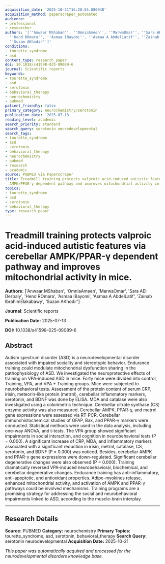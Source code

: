 ```yaml
---
acquisition_date: '2025-10-21T16:20:55.080948'
acquisition_method: paperscraper_automated
audience:
- professional
- researcher
authors: '[''Anwaar MShaban'', ''OmniaAmeen'', ''MarwaOmar'', ''Sara AEl Derbaly'',
  ''Hend ROmara'', ''Asmaa IBayomi'', ''Asmaa A AbdelLatif'', ''Zainab IbrahimElakabawy'',
  ''Suzan AKhodir'']'
conditions:
- tourette_syndrome
- asd
content_type: research_paper
doi: 10.1038/s41598-025-09089-6
journal: Scientific reports
keywords:
- tourette_syndrome
- asd
- serotonin
- behavioral_therapy
- neurochemistry
- pubmed
patient_friendly: false
primary_category: neurochemistry/serotonin
publication_date: '2025-07-13'
reading_level: academic
search_priority: standard
search_query: serotonin neurodevelopmental
search_tags:
- tourette_syndrome
- asd
- serotonin
- behavioral_therapy
- neurochemistry
- pubmed
- research
- academic
source: PUBMED via Paperscraper
title: Treadmill training protects valproic acid-induced autistic features via cerebellar
  AMPK/PPAR-γ dependent pathway and improves mitochondrial activity in mice.
topics:
- tourette_syndrome
- asd
- serotonin
- behavioral_therapy
type: research_paper
---
```


# Treadmill training protects valproic acid-induced autistic features via cerebellar AMPK/PPAR-γ dependent pathway and improves mitochondrial activity in mice.

**Authors:** ['Anwaar MShaban', 'OmniaAmeen', 'MarwaOmar', 'Sara AEl Derbaly', 'Hend ROmara', 'Asmaa IBayomi', 'Asmaa A AbdelLatif', 'Zainab IbrahimElakabawy', 'Suzan AKhodir']

**Journal:** Scientific reports

**Publication Date:** 2025-07-13

**DOI:** 10.1038/s41598-025-09089-6

## Abstract

Autism spectrum disorder (ASD) is a neurodevelopmental disorder associated with impaired sociality and stereotypic behavior. Endurance training could modulate mitochondrial dysfunction sharing in the pathophysiology of ASD. We investigated the neuroprotective effects of training on VPA-induced ASD in mice. Forty mice were divided into control, Training, VPA, and VPA + Training groups. Mice were subjected to neurobehavioral tests. Assessment of the protein content of serum CRP, irisin, meteorin-like protein (metrnl), cerebellar inflammatory markers, serotonin, and BDNF was done by ELISA. MDA and catalase were also investigated using a colorimetric technique. Cerebellar citrate synthase (CS) enzyme activity was also measured. Cerebellar AMPK, PPAR-ɣ, and metrnl gene expressions were assessed via RT-PCR. Cerebellar immunohistochemical studies of GFAP, Bax, and PPAR-γ markers were conducted. Statistical methods were used in the data analysis, including one-way ANOVA, and t-tests. The VPA group showed significant impairments in social interaction, and cognition in neurobehavioral tests (P = 0.000). A significant increase of CRP, MDA, and inflammatory markers associated with a significant reduction in irisin, metrnl, catalase, CS, serotonin, and BDNF (P = 0.000) was noticed. Besides, cerebellar AMPK and PPAR-γ gene expressions were down-regulated. Significant cerebellar degenerative changes were also observed (P = 0.000). Training dramatically reversed VPA-induced neurobehavioral, biochemical, and cerebellar degenerative changes. Endurance training has anti-inflammatory, anti-apoptotic, and antioxidant properties. Adipo-myokines release, enhanced mitochondrial activity, and activation of AMPK and PPAR-γ pathways could be involved mechanisms. Training programs are a promising strategy for addressing the social and neurobehavioral impairments linked to ASD, according to the muscle-brain interplay.

---

## Research Details

**Source:** PUBMED
**Category:** neurochemistry
**Primary Topics:** tourette_syndrome, asd, serotonin, behavioral_therapy
**Search Query:** serotonin neurodevelopmental
**Acquisition Date:** 2025-10-21

*This paper was automatically acquired and processed for the neurodevelopmental disorders knowledge base.*
